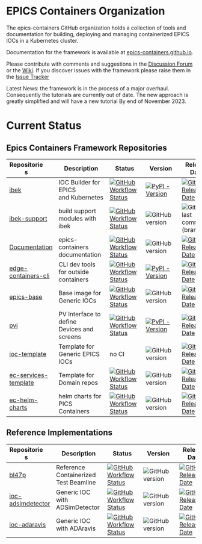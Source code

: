 # EPICS Containers Organization

The epics-containers GitHub organization holds a collection of tools and documentation
for building, deploying and managing containerized EPICS IOCs in a Kubernetes cluster.

Documentation for the framework is available at
[epics-containers.github.io](https://epics-containers.github.io/).

Please contribute with comments and suggestions in the
[Discussion Forum](https://github.com/epics-containers/epics-containers.github.io/discussions)
or the [Wiki](https://github.com/epics-containers/epics-containers.github.io/wiki).
If you discover issues with the framework please raise them in the
[Issue Tracker](https://github.com/epics-containers/epics-containers.github.io/issues)


Latest News: the framework is in the process of a major overhaul. Consequently
the tutorials are currently out of date. The new approach is greatly simplified
and will have a new tutorial By end of November 2023.

# Current Status

## Epics Containers Framework Repositories

|<div style="width:90px">Repositories</div>|<div style="width:120px">Description</div>|<div style="width:80px">Status</div>|<div style="width:80px">Version</div>|<div style="width:80px">Release Date</div>|
|------------------------------------------|------------------------------------------|------------------------------------|-------------------------------------|------------------------------------------|
|[ibek](https://github.com/epics-containers/ibek)|IOC Builder for EPICS<br>and Kubernetes|[![GitHub Workflow Status](https://img.shields.io/github/actions/workflow/status/epics-containers/ibek/code.yml)](https://github.com/epics-containers/ibek/actions)|[![PyPI - Version](https://img.shields.io/pypi/v/ibek?label=pypiver)](https://pypi.org/project/ibek)|[![GitHub Release Date](https://img.shields.io/github/release-date/epics-containers/ibek?label=release)](https://github.com/epics-containers/ibek/releases)|
|[ibek-support](https://github.com/epics-containers/ibek-support)|build support modules with ibek|[![GitHub Workflow Status](https://img.shields.io/github/actions/workflow/status/epics-containers/ibek-support/build.yml)](https://github.com/epics-containers/ibek-support/actions)|![GitHub version](https://img.shields.io/github/release/epics-containers/ibek-support/all?include_prereleases;label=tag)|![GitHub last commit (branch)](https://img.shields.io/github/last-commit/epics-containers/ibek-support/main?label=main)|
|[Documentation](https://github.com/epics-containers/epics-containers.github.io)|epics-containers<br>documentation|[![GitHub Workflow Status](https://img.shields.io/github/actions/workflow/status/epics-containers/epics-containers.github.io/ci.yml)](https://github.com/epics-containers/epics-containers.github.io/actions)|![GitHub version](https://img.shields.io/github/release/epics-containers/epics-containers.github.io/all?include_prereleases;label=tag)|[![GitHub Release Date](https://img.shields.io/github/release-date/epics-containers/epics-containers.github.io?label=release)](https://github.com/epics-containers/epics-containers.github.io/releases)|
|[edge-containers-cli](https://github.com/epics-containers/edge-containers-cli)|CLI dev tools for outside containers|[![GitHub Workflow Status](https://img.shields.io/github/actions/workflow/status/epics-containers/edge-containers-cli/ci.yml)](https://github.com/epics-containers/edge-containers-cli/actions)|[![PyPI - Version](https://img.shields.io/pypi/v/edge-containers-cli?label=pypiver)](https://pypi.org/project/edge-containers-cli)|[![GitHub Release Date](https://img.shields.io/github/release-date/epics-containers/edge-containers-cli?label=release)](https://github.com/epics-containers/edge-containers-cli/releases)|
|[epics-base](https://github.com/epics-containers/epics-base)|Base image for Generic IOCs|[![GitHub Workflow Status](https://img.shields.io/github/actions/workflow/status/epics-containers/epics-base/build.yml)](https://github.com/epics-containers/epics-base/actions)|![GitHub version](https://img.shields.io/github/release/epics-containers/epics-base/all?include_prereleases;label=tag)|[![GitHub Release Date](https://img.shields.io/github/release-date/epics-containers/epics-base?label=release)](https://github.com/epics-containers/epics-base/releases)|
|[pvi](https://github.com/epics-containers/pvi)|PV Interface to define<br>Devices and screens|[![GitHub Workflow Status](https://img.shields.io/github/actions/workflow/status/epics-containers/pvi/code.yml)](https://github.com/epics-containers/pvi/actions)|[![PyPI - Version](https://img.shields.io/pypi/v/pvi?label=pypiver)](https://pypi.org/project/pvi)|[![GitHub Release Date](https://img.shields.io/github/release-date/epics-containers/pvi?label=release)](https://github.com/epics-containers/pvi/releases)|
|[ioc-template](https://github.com/epics-containers/ioc-template)|Template for Generic EPICS IOCs|no CI|![GitHub version](https://img.shields.io/github/release/epics-containers/ioc-template/all?include_prereleases;label=tag)|[![GitHub Release Date](https://img.shields.io/github/release-date/epics-containers/ioc-template?label=release)](https://github.com/epics-containers/ioc-template/releases)|
|[ec-services-template](https://github.com/epics-containers/ec-services-template)|Template for  Domain repos|[![GitHub Workflow Status](https://img.shields.io/github/actions/workflow/status/epics-containers/ec-services-template/ci.yml)](https://github.com/epics-containers/ec-services-template/actions)|![GitHub version](https://img.shields.io/github/release/epics-containers/ec-services-template/all?include_prereleases;label=tag)|[![GitHub Release Date](https://img.shields.io/github/release-date/epics-containers/ec-services-template?label=release)](https://github.com/epics-containers/ec-services-template/releases)|
|[ec-helm-charts](https://github.com/epics-containers/ec-helm-charts)|helm charts for PICS Containers|[![GitHub Workflow Status](https://img.shields.io/github/actions/workflow/status/epics-containers/ec-helm-charts/helm_deploy.yml)](https://github.com/epics-containers/ec-helm-charts/actions)|![GitHub version](https://img.shields.io/github/release/epics-containers/ec-helm-charts/all?include_prereleases;label=tag)|[![GitHub Release Date](https://img.shields.io/github/release-date/epics-containers/ec-helm-charts?label=release)](https://github.com/epics-containers/ec-helm-charts/releases)|

## Reference Implementations

|<div style="width:90px">Repositories</div>|<div style="width:120px">Description</div>|<div style="width:80px">Status</div>|<div style="width:80px">Version</div>|<div style="width:80px">Release Date</div>|
|------------------------------------------|------------------------------------------|------------------------------------|-------------------------------------|------------------------------------------|
|[bl47p](https://github.com/epics-containers/bl47p)|Reference Containerized Test Beamline|[![GitHub Workflow Status](https://img.shields.io/github/actions/workflow/status/epics-containers/bl47p/verify.yml)](https://github.com/epics-containers/bl47p/actions)|![GitHub version](https://img.shields.io/github/release/epics-containers/bl47p/all?include_prereleases;label=tag)|[![GitHub Release Date](https://img.shields.io/github/release-date/epics-containers/bl47p?label=release)](https://github.com/epics-containers/bl47p/releases)|
|[ioc-adsimdetector](https://github.com/epics-containers/ioc-adsimdetector)|Generic IOC with ADSimDetector|[![GitHub Workflow Status](https://img.shields.io/github/actions/workflow/status/epics-containers/ioc-adsimdetector/build.yml)](https://github.com/epics-containers/ioc-adsimdetector/actions)|![GitHub version](https://img.shields.io/github/release/epics-containers/ioc-adsimdetector/all?include_prereleases;label=tag)|[![GitHub Release Date](https://img.shields.io/github/release-date/epics-containers/ioc-adsimdetector?label=release)](https://github.com/epics-containers/ioc-adsimdetector/releases)|
|[ioc-adaravis](https://github.com/epics-containers/ioc-adaravis)|Generic IOC with ADAravis|[![GitHub Workflow Status](https://img.shields.io/github/actions/workflow/status/epics-containers/ioc-adaravis/build.yml)](https://github.com/epics-containers/ioc-adaravis/actions)|![GitHub version](https://img.shields.io/github/release/epics-containers/ioc-adaravis/all?include_prereleases;label=tag)|[![GitHub Release Date](https://img.shields.io/github/release-date/epics-containers/ioc-adaravis?label=release)](https://github.com/epics-containers/ioc-adaravis/releases)|

